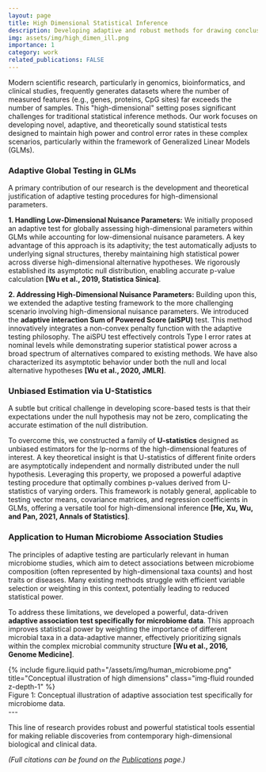 ```yaml
---
layout: page
title: High Dimensional Statistical Inference
description: Developing adaptive and robust methods for drawing conclusions from complex, high-dimensional datasets.
img: assets/img/high_dimen_ill.png
importance: 1
category: work
related_publications: FALSE
---
```



Modern scientific research, particularly in genomics, bioinformatics, and clinical studies, frequently generates datasets where the number of measured features (e.g., genes, proteins, CpG sites) far exceeds the number of samples. This "high-dimensional" setting poses significant challenges for traditional statistical inference methods. Our work focuses on developing novel, adaptive, and theoretically sound statistical tests designed to maintain high power and control error rates in these complex scenarios, particularly within the framework of Generalized Linear Models (GLMs).


### Adaptive Global Testing in GLMs

A primary contribution of our research is the development and theoretical justification of adaptive testing procedures for high-dimensional parameters.

**1. Handling Low-Dimensional Nuisance Parameters:**
We initially proposed an adaptive test for globally assessing high-dimensional parameters within GLMs while accounting for low-dimensional nuisance parameters. A key advantage of this approach is its adaptivity; the test automatically adjusts to underlying signal structures, thereby maintaining high statistical power across diverse high-dimensional alternative hypotheses. We rigorously established its asymptotic null distribution, enabling accurate p-value calculation **[Wu et al., 2019, Statistica Sinica]**.

**2. Addressing High-Dimensional Nuisance Parameters:**
Building upon this, we extended the adaptive testing framework to the more challenging scenario involving high-dimensional nuisance parameters. We introduced the **adaptive interaction Sum of Powered Score (aiSPU)** test. This method innovatively integrates a non-convex penalty function with the adaptive testing philosophy. The aiSPU test effectively controls Type I error rates at nominal levels while demonstrating superior statistical power across a broad spectrum of alternatives compared to existing methods. We have also characterized its asymptotic behavior under both the null and local alternative hypotheses **[Wu et al., 2020, JMLR]**.

### Unbiased Estimation via U-Statistics

A subtle but critical challenge in developing score-based tests is that their expectations under the null hypothesis may not be zero, complicating the accurate estimation of the null distribution.

To overcome this, we constructed a family of **U-statistics** designed as unbiased estimators for the lp-norms of the high-dimensional features of interest. A key theoretical insight is that U-statistics of different finite orders are asymptotically independent and normally distributed under the null hypothesis. Leveraging this property, we proposed a powerful adaptive testing procedure that optimally combines p-values derived from U-statistics of varying orders. This framework is notably general, applicable to testing vector means, covariance matrices, and regression coefficients in GLMs, offering a versatile tool for high-dimensional inference **[He, Xu, Wu, and Pan, 2021, Annals of Statistics]**.


### Application to Human Microbiome Association Studies

The principles of adaptive testing are particularly relevant in human microbiome studies, which aim to detect associations between microbiome composition (often represented by high-dimensional taxa counts) and host traits or diseases. Many existing methods struggle with efficient variable selection or weighting in this context, potentially leading to reduced statistical power.

To address these limitations, we developed a powerful, data-driven **adaptive association test specifically for microbiome data**. This approach improves statistical power by weighting the importance of different microbial taxa in a data-adaptive manner, effectively prioritizing signals within the complex microbial community structure **[Wu et al., 2016, Genome Medicine]**.

<div class="row justify-content-sm-center">
    <div class="col-sm-8 mt-3 mt-md-0">
        {% include figure.liquid path="/assets/img/human_microbiome.png" title="Conceptual illustration of high dimensions" class="img-fluid rounded z-depth-1" %}
    </div>
</div>
<div class="caption">
    Figure 1: Conceptual illustration of adaptive association test specifically for microbiome data.
</div>
---

This line of research provides robust and powerful statistical tools essential for making reliable discoveries from contemporary high-dimensional biological and clinical data.

*(Full citations can be found on the [Publications](labweb/publications/) page.)* 